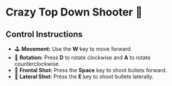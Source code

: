﻿# Crazy Top Down Shooter 🚀

## Control Instructions

- 🕹 **Movement:** Use the **W** key to move forward.
- 🔄 **Rotation:** Press **D** to rotate clockwise and **A** to rotate counterclockwise.
- 🔫 **Frontal Shot:** Press the **Space** key to shoot bullets forward.
- 🔫 **Lateral Shot:** Press the **E** key to shoot bullets laterally.
